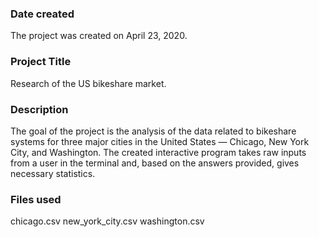 ### Date created
The project was created on April 23, 2020.

### Project Title
Research of the US bikeshare market.

### Description
The goal of the project is the analysis of the data related to bikeshare systems for three major cities in the United States — Chicago, New York City, and Washington. The created interactive program takes raw inputs from a user in the terminal and, based on the answers provided, gives necessary statistics.

### Files used
chicago.csv
new_york_city.csv
washington.csv

